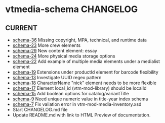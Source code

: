 vtmedia-schema CHANGELOG
=========================

## CURRENT
 - [schema-36](https://github.com/cjcodeproj/vtmedia-schema/issues/36) Missing copyright, MPA, technical, and runtime data
 - [schema-23](https://github.com/cjcodeproj/vtmedia-schema/issues/23) More crew elements
 - [schema-29](https://github.com/cjcodeproj/vtmedia-schema/issues/29) New content element: essay
 - [schema-24](https://github.com/cjcodeproj/vtmedia-schema/issues/24) More physical media storage options
 - [schema-22](https://github.com/cjcodeproj/vtmedia-schema/issues/22) Add example of multiple media elements under a medialist element
 - [schema-19](https://github.com/cjcodeproj/vtmedia-schema/issues/19) Extensions under productId element for barcode flexibility
 - [schema-13](https://github.com/cjcodeproj/vtmedia-schema/issues/13) Investigate UUID regex pattern
 - [schema-18](https://github.com/cjcodeproj/vtmedia-schema/issues/18) CharacterName "nick" element needs to be more flexible
 - [schema-17](https://github.com/cjcodeproj/vtmedia-schema/issues/17) Element local_id (vtm-mod-library) should be localId
 - [schema-15](https://github.com/cjcodeproj/vtmedia-schema/issues/15) Add boolean options for catalog/variantTitle
 - [schema-9](https://github.com/cjcodeproj/vtmedia-schema/issues/9) Need unique numeric value in title-year index schema
 - [schema-7](https://github.com/cjcodeproj/vtmedia-schema/issues/7) Fix valiation error in vtm-mod-media-inventory.xsd
 - Start CHANGELOG.md file
 - Update README.md with link to HTML Preview of documentation.
